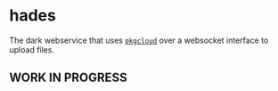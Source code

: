 # hades

The dark webservice that uses [`pkgcloud`][pkgcloud] over a websocket interface
to upload files.

## WORK IN PROGRESS

[pkgcloud]: https://github.com/nodejitsu/pkgcloud
